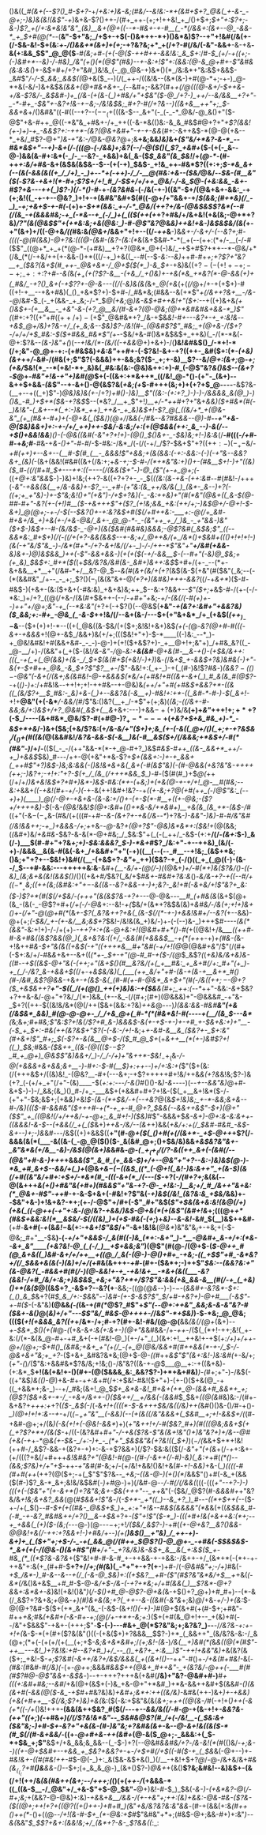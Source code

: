 ()&((*_#(&+(--$?()_#-$+?-*+/_+&:+)&-&;(#&/--&!&:-*+(&#+$+?_@&(_+-&-_-@+;-)&)&(&!(&$"-+_)&+&-$?()++-/(#+_++-(+;+!++&!_+_/()+$+;_$+"+:$?+;-&-)$?_+(/+:&*&!&"&"_(&)__&+(@+((--*-#&+-+-#__(_-*(/&&+:(&+--@_-&&-*_+_$+#(@(*--_(__&"-$+"&;_/+$+-+$(-()&*++-*+)()&*&)$?--+"+!&#(/&(+-(/-$&-&!-$+(&:_+-/()&&+*(&+)+(+;_-+?&?&;+*_+(/+?-#(/&/(-&"-&&+__-&-+&__-&(+:&&_$$"_@_@($__-#_(&;+#-(+(-@($-++#++-&&!&:_&_$+:_/_#-$_(+/-+((+;-(-)&#+*--&)-/-#&)_/&"(+()(*(@$"(#&)--+-&:+!$"+:(&&:(@-&_@+#+-$"&#&(&:&:&(_)+-&$+#+/+?+"&#_)&!&_(-_@_@&-+)&*()(*_/&:&*+"&:&$+&&$-_&#$"_/-/-$_&&;_&&$((_@+&($_--)(/(_++-/((&!&--(&*(&-)+#(@-*+;-+-)_@-*+&(-&/-)&+&$&*_(&&_+(@+#&+&+-_(--*&#+;-&&?(#+*_+(/_@(((@-&+/-$++&-+/&-$?&/-_&$&#-)+_(/&-(+(&-(_)+#&/+"+$&"($-@_/+?-)_++/--&/&&__+?+"-_-*-#+_-$&"+-&?+!&-+$-$&;-/&!&$&;_#+?-#(/+?&--)((&+&__++"+;_$-&&+&*+/()&#&"((-#((--+?--($--_(+$(((&-$--_&+"(-_(-_-*_@&/-@_&()+"($-@$"+&-#++_@((-*&"&_+#&+-/+_++((-&-*&(()&:-&_&_#&$_#_@+?+"_+$?(&&!(+-)+)-+_-&&$?+:-++*-(&?(@&+&#+"-+-+-&&_(#+:-&++&$-*(@-@(+&--*_+&/_#$?-@+"_)&-+"&:-/_@&-_@&?_@+;&__+&;&&_)&)_&+*(_$"&/+*&?-&-*_--#&*&$+"--+)-&_+(/_-(((@-(-/&&_)+;&?(_-_-/_-_@($()(_$?_+&#+*($-(+(-_&--@-)&&(&-#+:&*(-_/-_--&?-_+&&)+&(_&-($_$_&&"(&_$&!_/+(_@-*-_(#-++_+:&/+#&_-&+(&$&(&$&--$--(+(-+)_$&$-_+!&_++-#&*$?((+:+;_$-*&_&+(--(&(-&&(&((+_/_/+)_-_)+--*+(-++)-/_/-__@(#&:+&--($&/_@&/--_$&-(#__&"($(_-*$?&-+&+!(*-#+;$?_$+/+!_#_/-$_$+/+/++_@&/-/-&_$_@-_(+&:&&_-&+-#$?+&---++(_)$?-)(*_/-*()-#-_+*-(&?&#&*-$($-/&(-+-)((&"-$+/(@&+&+-&&:_-+(+;&!((_-+-+--@&?_)+!+-+(&#&"&#+$(#((-@+/+"&&+-+/_$(&&;(#+*&)(/_-_)_-+;+&+$-+-#(_-(+)+*-$+*(&&:_+-/-*_@&/(++?+/&-(@&$&*_$$?&*(--#(/(&_-+(&&&#&;-+_(-*&--+_(-/_)+(_(($(++(+_+?+#&/+/&+&!(+&(&;-@+*+?&)_/$?$"(&(@&$$"+(+*&:&;+&(@&:_)-#-@$"&?_@&_&)++&!+&-)&$&$&/(&(_+-+"(&+)+/((-@+&_/((_#&:&_(@&+_/&&+"+!+--((/_-++_&__-)&_&+-/-&+/-(--&?+;_#_-((((-@(#(&&)-@+?&:(((@-(&#-(&?-(&:(*_&(&+$&#-*-*(_+(--(++:(*+/-__(-/-#($$"_((@+*_+_+(*(@-*-(+#&)__+?+?(@&*_@+(-)&/_-+$+#$?+*+--*-@&/+*(/&_(*(/-+&/++(+-&&-()+*(((/-+_)+&((_--#(--$_-&:--&)_++#-#+*+;+?$?+"&?__+_($&?(&+$(#_++-_@&+&*-/_@+$(*_$(*_)-&_$+-_+&)&(($+?-(-(+!+-+;--+;_-+:+:$?+#-_-&(_&_($+_+(+($?$?-&__-(+&_/_+()&)+-+&(*&_+*&?(*-@-&&(+)+(_#&/_-+?()_&+(-+$?$?+$-@-&---((/(-&)&(&(_&+*_@(+&*(+(_(/_@+/+-+(+$+)-#((+!-+__--+&+#&)(_()_+&*$?+)-$+#-/_#&*&;(#&&--&(+*$"_+(/&++?&+__-/&--@_/&#-$_(-_+(&&-_+_&;-/-*_$_@($+$&;_@_)&-&$+#++&!+"($+:--_+((+)&+&*(+()&$+-(+__&__-_+&"-&-(+?_@__&/(#-&+?(@-@&;(@+*&#&#&+&&-*_)$"(*(#+:+?((+"+#($(++/+)-(+$$"_@&#&*+?_/&-+$&*&!-#+---&?+-+_+:&!&*-_-+&$_@+/&)+?&-+/_(+_&;&--$&)$?-/&!(#-_(@&#$?$"_#&;_+(@+&-/($+?-/+/+/+$_#&:-$($+#&&_#&*$"($+$-_-$&/+&-#()&*&$&$+_++&)(_-/(*-*&(-@+:$?&--*(&-*_)&"+(_)(_--+!&/(*-(&/((-+&&_@+)+&+)-/(__)&!_&_#&$()_/-*+!-*(/+;&"-@_@+-+:-(+#&$&)_+&:&"_++#+-(-$?&!-&+-+?((++-_&#($+:(*-_(+&)(&+_++_/-_&#-/(#&(+;$"$?(-&&&)++-&&;&?($-_+;+-&)__$?--&/_@+:(&+;_@_-+;(+&/_$&!(*_--*(+&!-*+_&)&(_#&:&(&:-@&)&++:+)-#_(-@$"&?_&()&$--(&+?-$_@+-_#&"+!&-+"+)&#(@_$+(-((&+:+*&++*_((/&!_@-*()-(+"-_(&+)--&++$+&&_-(&_$"--+-&+()-@(&$?&(_+&;(+_$-#+++(&;+)+(+?+$_@----__-&$?&-(__+--+((_+)$"-)_@&)&)&(+-_/+?_)+#()-)&)__$"((&:-(+:+?_)-)-)-/&&&&_&(@_)-)()&_-#_)+$+*($&-+?&$_$--(*&?_/__+_$"+!_)__+/-*++_#+?+"&+_&&)($+#&*(#(-_)&!&"-(_&+--*(_+:-)&*_++)_++&-_+_&)&$+!-*$?_@(_((&/+*_+(@&-&"_(+_(#&+-#+)+(-@+&(_($&*_/_)(@+/_/&_&(-/_#&*--&?_#&&&--@_)-#__--+"+&-@($&)&&+)+:-+-/+/_++)++-$&/_-&:&;_/+:(+(@_$&&(++:_&_--)-&(/--+$()+&&!&&___)()-(-@&_((&#(-&"+?+!+)-_(@()_$()&+-_-$&)&;+!-)&:&*(/__-#(((_-/+#_-_#-_+_&;_#__-#&-+_&-()+"-#-#_/-$-#&:-/&*_/(-(/(-+/_/$?-$&+$"+?($(++:-)(-_+-$&/-*+#(++)+_--&+--(__#-$(#_(__-_&&&!$"+&&;+(_&(&&:(-+:-&&:-(-)(-+"&--&&?&+_(&)(*-(&+(&&!(#&#((&+(/&:+;+*&-+;-$-#-/(*+*&"&:+)()+-(#&__$+!-)+"((&)($_#-((/(#+#_$+-_--++:_$((-$_---(/(&&(_$+"-)-@_($"(+-+_@+;(*-((*+*_@+:&"&&_$-)-)&)+!&;(++?-&((+?+?+-_-_$(*((&:(&-+&-(++:_&_#-*-#(#&!-/+++(-*&"-+&&_(&(__+/&-&_&)+-$?_--_+#-(+"&:(&_++/&/&(_)_(&*-_&--)+?(-((+;+_+"&)-)+-$"&;&!()+"(+&"_)-/+$+?&)(-_-&:++&)+"(#(*&"(@&+((_&-$(@-#_#-#+"-_&?(+-(+!_)_#__($-+&+++$"+($?_(+!&;&&_+&:(++/+;-)&$_@+/-@+!-$-&+)_@(@+;-+-/-$(--$&?()+-+:&?&$+#($(/+#++&:-___+:-@(/+_&#-#+&+/&_+)+&(+-/+&-@&/_&+-_@_@-*-_-(&"++_+_/_)&_-_+"&&-)&"($+$-)&$+--#-(&/&$-_-@+)(&($&#(#&#&)&&&;-@$?&#(_&$&;$"_((--&&*&:_#+$+)(/(-((_/+(+?-&&(_&&$--+-&;+/_@++&/(+_/&*()+$&#+((_()+!+!+!-)(_&_(-+"&/$"&_-)-/&*(#+*-/+?-&+!&/(/+-_)-/-/++-*$"&"+"__+/&#(+&&-___&)&+-)_@_)&$&&_)++(-$"-&&+&_&-_)(+(+($(-+/-&&__$-_(--#+"(-&)_@_$&;+(+_&)_$&$+:_#+*($(*(+_$&/&?&/&#(&-_&#+)&++:&$_$+#+/(+-_--(*+-&+&&__+*__+"(/&#-*+/__&?-@_$_-_-_&(#_(_&+(&/+(+?_(&$(&-$(+&"(#($&"(_&;--(-(*(&&#&"_/+--_-_+;_$$?()(-_)($&(&"&+-@_$(+$?+)(*&#&)+*++-&&?_((/-+_&+*_)($-#-#&$-)(+&+-(&:($+&+(-#&:&)_+&+&)&;++_$--&:+?&&+*--$"($+;+*&$-#-/(+-(-/-*&:_)+/+?_((@(/+&-/(&(#+$&++-(--/_-+#+"+_&;-*+/-(&(_/_(-#_(+)+--)_++"+/_@+;&"_-+_(*_--*&:&"(_+?+(-+$?()(--@&$(__+&"_-+(&?+:&#+"+&&?&)($_&&;+:-#+_-@&_(_-&-$_++!&/(/--&+(&-/---$+(+"&+&*_/+_(+&$(_($++_)_--$_&__--($+(+)+!-*--((+(_@&((&-$&/(+($+;&!&!+&+)&$_(+(-(_@-_&?(@+#-#($($(-&+-+&&&_+!(@+-&$_/&&+)&(+/+;((($&!+"+)-$-*____((-)&:_--*_)-+_@&!&#&!+#(&&+&#-_-_-)-@-)+(+!($+&$?+)-_+__@+!+;&"+)_/+#&_&?((_-_@-__/+)-/(&&"+(_+($-(&!_/&-&"-/_@-*&:_+__&(&#__-@+&(#-__&-+()-(+$&/&++:(((_-+(_+(_@(&&)+(&-_/_$_+_$(&(#+$(+&!_/-*_)+)_)&_-(_/&_+$_+-&&$+?&)&#&(-)+"-&(+-$+#++_@&_-&_$+?$"$?__+-_/$"-&&!+:(_+-_)-+(_(#-)&!$?_#&_-)_(&&$?-(()-$-@&"(-&+(/(&+;&(&#&!-@-+&&&$(*&/+(+#&!+#((&+-&+(_)_#_&(&_#(@$?--_+(_()-)+:_/+#&!&*-*_-_++!+;+!-++#&--+-@&)&*(++/+"+#(_+#&$+&&?+*-((&((_(&/$?+__$_#&:-_&)+&-(_)+--&&?&(-&__+)-#&!+:+*-((_&#-*-#-)-$_(_&+!-*+!+__@&"(+(-&*___/-&&/(#_/$"&:()&?(__+_/-*$"+(+;&)(*_(&;-((/&+-#-&&;&/+:_)&$+/+?_@&#(_&$+(__&*+&+:---)+&&$-+($+)&/&__(+)+_&"_++$+!+;+*+?($-$_/----(&+#&*_@&/$?-#(+_#_@-)$?_+-*---+($_+&?+$+&_#&_+)-*_-&$+*+&_/-)&+($&;(+&/$?&:(+_/&-&/+"($+)+;&_(+-(-&((_@+/()(_+;+-+?&$&$__(/(_()+$(#((&(_@(&&#&!_/&?&-&&-$(-&__)&(-#__&$($+/(/&&&;+*&$+/-#(*(#&"-)_/+/-__(($(_-_-/(++"&&-*(*-+_@-#+?_)&$_#&$-#++_((&-_&&+*_++/-+_)+&&$_$&)_#---/++-@(+&"+*&-$?+*_$+(&&+:-)+-+_&&+(_++#$"+?_)&$-)&;&:&&(-()&!&*&+&(_&+(-#(&$"&)(-(#-@&_&(_+&?&"&-++++(++;-)&?+;-$+!+:$"+?-$(+_/_(&_(/+++*&&_$_)-#-*($(#(#_)+$_@(_++(/+/+/_)&+&!&$+?+#+)&*-)&$-#&:(*+-(_+*&;_)+(+&(@-_+-+/+!_@-__#(#&;--&:+*&&+*((-+&!(#_+_-+*_/-)(_-+-&(++!&#+!&?-_-_+*((+-&;+?_@(+_#(*+*+_(*-/_@$"&:_(--+)+)(____)_@(/-@+-+&+&-(&-&:+/()+-(+-$(*-#__+((+-@&;-($?+/++++&)-$_(-&-_(@&!_&&!_$(@+:&#+(()+*&-&/+*&#+)__+&(&_(&_+*-(&$-/_#((+"(-&$-(-_+$&-(#&/(+(((#-+_#--&-(&+?+*-*+&(/&_-_-*_)+?&*-)-&&"-)&)-#-#_/&"&#(/&!&&+_+;_-_+_)+&&&-/+;+*+&-_-@_-&?_+(@+?$"-@&)&*&*+:($&!+_(@(&&;(_(_&#+)&/_+&#&_-$&?-&-&(*-@+#&;_/_$&:$"+(_(-(_++/_-&$-(+:+__/(/-_(&+:_$-)_&(/-)___$(#-#+"+?&_+;+)-$&:&&&?_$-)-*&+_#$?_/&:+"-+--++&)_(&/(-+)-/&&&__&(&-#(&(-&+_/+&&#+"+"(-+)((__(--(--_#__--+!&;_(&$+*&;()&;+"+?+--$&!+)&#(/(__-(+&$+?-_&"_+_++)($&?-+_(-/()((_+_(_@((-)-(&--/_$--+#-&&:---+++++&:&__-&#+_(__-&/+-(@(/-)(_(@&+_)+/-#(*+)&($?&/()-((-&)_(&;&+&(&!(&&$()_/()((+&+#_/_$&?(_&/+$_#&+-#&#+?&:&_()-*&/&-+?-_+((--#_/+$((-*__+$&;(_(++(&;(&_#&:+"+$-$-&((&-_-&?_+&&-+-)+;&?-_&!+#(-&+&/+!$"&?+_&:($-)$?+*(#($(/+$&/-(+++"(&(&$?&-+?+--*-@-@&*---__#_(+#&(&*(&+$(@+(&_-(&(-_-@$?+#+(_/+(-/-@&_+:--&!-_+(_$&/+(&*+?&$&(&)+_&#&/-/&(+;+!+)&+()+-(/+"-@_(_@+#(*_(&_+-$?(_&?&++?+&(_(&-$(/(*-+-)+&&!&#+/--&?(_+--&&)-@+(+;_(-$&/_+-(+-&/__&;&$+?_$&!-/&!&(&_+)&/-)+-(-(--)&-_)+++$_#----(&(*(&&"_-&:+!+)-/-/+(+)-_-++?+:+(&_-@_+&:+!(@&#+#+*()-#(_+((@&!+/&*___((++#-#-*_&+#&*(*(&$?&&(@_)(_&+&?&:((+/_-&&(#(+&&&$__-+(*(++_+-+)_+(#&-(_&-+!&++#_&-$+"&(&((+&$(-+"((+++*&__#+"&#(-+/+!(@_@(@&#_+&"_/$"(/(#+(-$+:&/+/-#&_&_+&+--&+((_(*+_-*_$+-+"(@-#_#-+($-*_/(@_$_&$?_(_(_+&)&/&+&)&-(*(*_#-_-*+$((&$-@+"&(-(+*+;+"(&+$()(#__&?&/(+(_+__#&:_+_&+#(/+:_#+"(+_)-+_(_/-/&?_&-+&&+$((_/+-+*&$&/&)(_(___(++_&/+"+#-(&-+(&-+__&+*_#()(#-/&#_&$?_@_&&*-+&*+-+(&$-&(_(#-#(+-#-@&*_&+$+"(#(_-/&(_(+$+;-$-@+?($_+&$&++?__+"-$((_/(+(@()_++(+)&)&:-+($&__&(#+;_++:(*_--*_++"-&&:-_&_+$&?+?++&-&/-@+"+?&/_/(*-)&&_(+--&_-(/(#+;(#+)(@&&&)+"-@&&&#_-+"&-_$+?((++-$((&!&/&*(@(/++($&+(&&:+?&)_++&_@---)_)(&&:&&-#&#__&"(+&*(/&$&*_&&)_#(@-@-@+-_/_/+&_@+(_#-*(*(#&*&!-#(----+(__/(&_$---*&*__(_&;&*+;_#+#&;$"&:$?+!_&(/$?+#_&-)&&&$_-&(+-+$-+-)+-+#_+-$&+&:+)+"__-(-$_+_$+:-#&(+_+(&?&$+"$?(-(-&:-/+!-*&;+*+-&#-&__&_($&?+-_$+:&"(#+&+!$"_#+;_$(-$?+-&(&__@+$-/($_#_@_$+*(+_&++__(*(+-)&#$?+!((_)_$&;_#&&_-($&++_((&-(@((($-$-$$?_#_+_@+)_@&$$"&)&&+/_)-/_/-/+)+"&++*-$&!_$_-+_($&*-/-@(+&_&&_+&+&_&;&+__-)-#+:-$-#(__$_)+:_++--)+/+:&:+_(*$"($+(&:(/(+++&$+/((&)&!_-(@&?__-#+(---&+;-+$?+++++#+!&/++&*&$(+$?&*&!&;$?-)&(+?_(-(+/+_+"(/+"-(&)____-$(*+:+:---*_/-&()_#()()-&_)-&_----)(--_+--&&"&)_@+#-&+$-)-)-/_&&;(&_)()_#-/+_-___&$+(+&&#+#+?+!&-($(_+__&+!&*($-/_-_(+"+"-$&;&$+;(+&*&)+*&!_$-(&-(*+$&/-+(--+&?_@(&_$+!&)&;_+-*-&&;&+&--#-/&)((($-#-&&#&"($+++#-+(*-+_+-#_@+?_$&&(-_-_&&++&$"-$+)(@+"($$"_+_((@&!(/+/++&/-+-@+;_&_#+!-)($&)_#$"-&&&+$_&-&+)-@+:&-&:&++-((&&&!-&-$--(+&&(/_+(_($_&+)_++&-/&/--(&+_+)&&(*+_&/+:_+(/_$&#-#&#_-&$-&+--)+;-)&*&#---/&$((+)+&&$((__+"(#-@_+($(_()+#(+(/(&+*-_+$-@++_+$?(/-&&&(&(*(___-&((&-(_-@_@($()($-_&(&#_@+;()+$&/&)&&_+&$&?&"&+-_&"&*&(+/&__-&)-/&$(@(&+)&_&#&*-@-$(_-+_(+_(/(/$?-&((++_&+(-(&#(/--(@&"+#-&-*_)+++_+&&*&($"_&_#_(+_&&-$_)+/+--@&"+"+?--&:-)&)&$(@-)-*&_+#_&+$-_-&&/+(_)+*(@&*_+&$-(-$_((&_$_((*_(-@+!(_&!-)&:&++"_+(&-$_)(&(/+#((&"&/+#+:+$+/-*&*(#_-(((-&+(*_/(---($-*+?(-_/(#+?+;_&(&(--@(&+++_&*(+()+#&"&(+#+)(#&&$"+"&-+?-@-_+!&:-)__&;+/_#_/&++"&+&:(*_@&+-#$"-++*_#-+-&-$+&+(-#&!+?$"&(_-+)&$(/&!_(&?&:&_+$&/_&&)+--$&"+&-)+!&+&?-*+;(+-/-@$"+/_#_+(-$"_#+"&$(*$"+$&(&+&:&!(&_@(/+)(+&_(_((-@++(-+"+:&*-/_@_/&?-*+&&/_)&$-@+&(*(+(&$"(_&#+!&*+;(((@+_+*(#&$+&&:&!(*__&$&/-$(/((&)_)+(+$-#&(-(+;_)+_&)--&-&!-_&#_$(__)&$++&#-__(+#-__&+#(-_+_(&_&!_$-$&(+:-+_&+!$"&$_/+"-&+!&!&__(_@&*_)&"&"&$_/+$-+&;+(-$-@&;_#+"__-$&__)-(_-+/+"+&&$-/_&(#((-)&_(*+:-&+"_)-*__-@&#+_&-+/+:(*&--&+_&"____(+&?&!-@_(_(-/_)__+$+&&;&"_)(@$"(#(@-/(@+$-(_$-@++_#(@_&+&((_)&#-&+/+/++__+((@_/_&(-(@-)-@()+#+_-+&;-((_+$$"+#_-&*&?+/(/_$&&+&(&(*-)(*&)+/+/(+_#&(&+++-_+#_-(#+-($&*+;-)++$"_$&:--(&&?&:+"(&-@&?(_-#&&+#(#(/-)(@-&&!+-+_-+&!&+__-*&+(&((___-&?(&&!-/+#_/&/+:&;+)&$&$_+&;+"&?+*+/$?$"&:&&(+&_&&-&__(#(/-+_(_+&)()+*(&($_@((&$+?_-&$+?--&?(+__-&&;-((@(@_&_--)-)-$-$-(_&&#+-&?&*-$+:(_()_&_$_&+?(#_$_&_/+:-$&_&"-*-)&#-(+-_$-&$?$"_$_/+#-+&?+)-@+#___(-*_&$"-+-#($_-(-&"&)__(@&&_(-(_(&-+_(#(*_@$?_#$"+_$"(--@+:++&"_&&;&-&-&"&?-#($&+-&()_@(_&)+/+"---$$"&/_#&$-@++++-/_/&_$"-*+$&)_)-$-*&;_@_@&;((($(*+!(+&&&_&?((+*+/&*-/+;_#-_+?(#+-&!-#&/(@-@(__&&*(&(/(@+*(&+)_--+-$&*_$()(+(#_@_-(_(+&-&_+:&(+:&+-)(@+"&_&#&&-/+_-++_-/($(_(*+!-++;&!(_+-&:(/(*-&(&_@-#+-+#_&+(-+(#&!-@_)(+-/+"_(_)(&+:+!__++&!+-+$(*+:_/+)+/++-@+/(@+;-$+#()_(&#&;+&+_+"(+(/_-(+_@(@&/&&+#(#++&&(*-+-/_$-/-@_&+&+"&;+_+?-*($+&+_&#&?&*&;(@+$-@-_($($_#++_&$"$"(&+:&!-)&:&#(_+-&/+;(*+"-*_(_)_/_($"&:+&&#&*$?&/&;+!&;()-/&"&?((&-+_-@_$___@__+:-+((&+&)-(+:&*_$__+!(&(+&!+-()(#+-(@($&&&_&:_&&?$?-)+*+&+#&)___)-(_#+;+"-)-/&$(-((+"&$_)&(()-@_)+&-#+-+_+:&_+#(/+:+$&!-#&!($+"+)-(+-()($+&(@_-+((_+&&*+;&-_)--+/_#&;(&+!_@_$_$+_&*&-&!_#+&+(+*_@-(&&+#_&&*+_+;(@$?($&+&+-*-/_-+&+/&++-()($&++/__+/&&(-(&&#_$_$&+_((@(&_#&)&:-/(#+-&+&?+_+++:+_+?(_($-_&$(-_/(*-*&*+!+((*_((*-$-&+++$&/&((/&)++(_&#()()&-()_/_#-+()-*_)(@+!+!+:&--+-*+/(*($-_++$"&"__(-_&&)(--(+(&((/&"&&&_+(_$&#__+;+!-&&$+/(*(#-+&#-@+;+/(&_)(-&(+!+(-@&!-&&*_)+)(*+"&++!+/-#($&?_#+)(#(((@&;&&+$($+$(_+?$?+*+/(&($-*+/((-(&?&#+*_#+"-/-+&($?&-$"&(&_+!&"()+)&"&?+)+/&--@_#(_+_&(_-+*+_-*_@_&(+-$&-_/+:-)+_-_(*+"_$&$&"&(+?&!((_$+)_)($-$_/(_&&+$+*+!&!(++#-/_&$?-&&-+(&?+-+)+:-&-+$?&&+)(/$?-$&:&(($(/_-&"+"(+(&_+(/-_+_+:&+-(+/($(($?+&(/+#+++_&!&#&?+"(@&!-#(@-_(*(#-/-&_++___(/-#_)-_&)(_&:+*+#(_(*()--(&&;$?&)+/+"+$_-++_-+"&#(#_-&;+/-(+/&!+&&!()&!+&(#-_+!-&&)_+&-(*_)((((-#(#+#(++*(++?(@($+;-+(_$"$"$?&*--_+&;-*_((&-@-)(+()(*_/&&$"()+#(-&_+(&&($(#-)$?_&-*_&+;&!&/&$&#(_-)+#_@-)+)(/&#-@--_/_-_#(/(/&&(_(((-(((*+"--+?-)-)(((+_(-_($&"+"(+-&+*()+?&"&;&+-$&(+++"--_++*&"(-($&/_@$?(#_-&&&#+_+"&?&/&*+!&;&+&?_&&*(@(#_$&&+!$"&_-/(_-$+*-_+*((_)--&_+?_)_#---((*+$++(-_-($-+-/+(_$()--_#-$+(+((#&-_@&$+$_)+_+:+"+!&--#&$(&&&&"(*&_&(+((*&$&&_#-(-#_-+-&?_#&#&++/+?()__&-+$&*+?+*-($"+!$"($-*_)-(((+#+!&(+&++&:(*+;--+_+&&(_(+)($-(&;(*---@-)(@_-_--$-$+;+!_/($&/_&$?-)-_+#(*_(+_-@_+&?__&?_(_)&&-@_@&!+&(/-++:+?&&+!-)+#&/+--)(+(__)&$()__+"&)_/_++-+)-&+)+_(_($+"+;+$-/-_-+(_&&_@(/(#++_$_@$?()-@_@+-_-+#&(-$_$&$&$-*_&+(+(-/(@&-()(&+#$"(#+__/+"-_+?&/&)&-&$+_&__&(_+:&$($_+-#&_(*_((*$?&-&?&*+($"&!+#-#-&-#_+-++&&-+-+&&:-/&++-+/_(&*+*(-(*+-+-++&"+:&(+_(#+#-$__+?+/_/+;(#(_&)(_-*+"+-+?(+-__)+#-/(*-@&#&"+;-/+*_)_#&(-_+$_/&*-)_#-&--&--+(/_(-&-@_$&)+:((+$&?__+#-($"(#$?&"&*&/+$__+_+&(_(-&*(/_&()&+&$__+#_#-$-@-_&/+$-/&-(-+?+*&;+/+#(&&(_)__$?&*-@+?&_&_+:&*&+-&_)&!(+&!()&"_)_(_/-$()+#_@-@$?-@+&(_&-+$()+?_@+)+#_#+)--(*-&(/_&$?+?&+&;_+_@&*-+_)(#_)&+&(&;+?(_++--&-((&#(-&"&*+;&)_@_/+&_-+/-)+(&:_$-@(@+?&#-$($+(+*_&+"(&_-(-&$-(&_+!()(-+)-)_#(@+$(&+#(+(#-$+;+#&"-#++_+&;_#&_(+&#+(-&-#+-+;(@(/+*-*+*+-&;+:_)($+(+#(&_@+!+--_+(&)+#(--/&"+$&&$"-+&+-(+++;$"-__$-(-)---#&+_@(*$?&"&;+;&?&?_)--__-/_/&?&-+:+-+!+(_&-$-*(+(#+($?&(&"()((-(+&($+)+?&&&__$$?-)+*_(_&&++"_(&/&?&-&:-/_&(@+;(*+(-(+(+/(+(__(+;+$_-&;&+&*&#+;_/_(+;&!-(&_-)_/&(__+)&#(*(_&_&((@(*(#$"-++__---&!_)+?&!&:+#--&?+#_)+/_--_()_+&?+_+:&__)$"-++!+&&"&)+_&(&?(&($+;_+&!-$-*+;$?&#(-&++/&?+/&$_/&&_&(_+*(_(&+!()--_++"-#()+*-/+&(#+#&!-*&(_-(#&:(#_&_#-#(/&)(_-(+_-@+_+;&&&#_&&$++(@&+_#++&"-_+(&?&/-@++(-___#(#(#$?_#_@-@$"&&+-&$&_-)--+-+++?+++&(+&#(__/&)+"&?-@&#+#-)___#+(((+:&#+#&;--&#_/+&(@+(&$+(-)&_+&-@+"+*&#_)+*&-&&++&#+$(&&#_-()(&(&+#(-&&(@($-&_-+$_#+#&?&)&)_+&#+;&*+:++((&/&)-_&#&(++-)&+_)+-+&&)(+&(+#++__-$(/&;$?+)&)+&(_&:($(-&:+$&"&(&(_&+;+++((@(&-/_#(-+!+(_)++(-&(+*((-/+_()&!+++__-(&&(&++$&?_#($(/---+_--&&/&((/-#-@_-+(&-+!+_-&&?&-(++"((+;_)_(-_+#&*+)(/(/$?&!&*&"--_$&#&*_@$?(#_/+(-/&!__-(_$&:&+($&"&;-)+#-$+-&?+"+*&(&-(#-)&"&;+?&#&*(&+-_&-*-@-&+!&((&($-*(#_$(/(#-&+&&/-*((+-_@+#+&-++$($&#+_(@-&($_@+;-_&&&:+(_$-*+$&_+;$"__&$+/+&_&&;&_&&--(_-$-)+?(--@&#_&&#&/+?_-_/&-&!(*(#_(()&/-*+;&--)((_+-@+$&#+--+&&_+_$&?+&&?_+-*+_-/+$+#(/+$((-#($-+_(_$&_&(-@+--)+_-#&!&+-((#(#&!++-#_$-@(-_)+:_&($&-&$+&()_)(/__-+&!+$+?_@_/-@-/&+&/&+_#&(&$_(_(_($?+#__()&__&&-()-_-$+;(+_&_&_@-)_(&+()$?-)_@&+_+(&()__$?&;&#&!--&)&$+-(&(/+!(++/&*(_&(_#&+_+(&+;_--/+++;(*()(+(_++-/_(+&&&-*((_((&-$__-/_@&"+/_+&-$"+$-@_$&"-__@+)&!-#-$_)_$&(-_&*-)-*(+&*&?-@_(_/-#+;&;_+(&&?-@-@&)+:&)_-+&_&+*&__/&&-/(+-+&"+;+_+:(_&)+&&:-@_&-#&_-($?&-($(_(@+;_++!+?+((@$?((+$()++-)+#+#_)(*&"_+&/&?&?&:&"&&_-(#-+(&&(+:&_(#++()++(*-_()+((@-_-/+!(&-#-$+_(*-@&:+$_#$"&#&"+*+;(#&$-@+;&&-#+)+:&"_)--&(_&&"_$_$$?+&+:(&&!&;+/_(&*+?-&-_$?&&((_:_:
